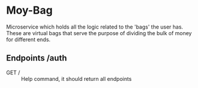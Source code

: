 # Moy-Bag

Microservice which holds all the logic related to the 'bags' the user has. These are virtual bags that serve the purpose of dividing the bulk of money for different ends.

## Endpoints /auth
<dl>
    <dt>GET /</dt>
    <dd>Help command, it should return all endpoints</dd>
    <!-- <dt>GET /status</dt>
    <dd>check the current status of the token. Returns user uid when token is still alive</dd>
    <dt>POST /signup</dt>
    <dd>expects a body <code>{ token: 'mytoken123', newUsername: 'my-new-uid' }</code> for the first time someone logins. This is so a user can select their username</dd>
    <dt>POST /isUsernameFree</dt>
    <dd>expects a body <code>{ username: 'my-favorite-username' }</code> to check whether if it exists already on the db or not</dd>
    <dt>POST /login</dt>
    <dd>expects a body <code>{ token: 'mytoken123' }</code> and returns the new token that will be used by moy services to handle authentication. Failing to do this step and using the default firebase token will result in logout</dd>
    <dt>GET /logout</dt>
    <dd>Checks token in header, and if the token is alive, it revokes the session and logs out the user</dd> -->
</dl>
